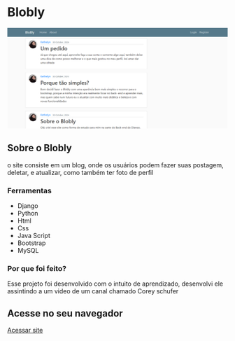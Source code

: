 # Blobly

![Não foi possivel carregar ](blob.png)

## Sobre o Blobly
o site consiste em um blog, onde os usuários podem fazer suas postagem, deletar, e atualizar, como também ter foto de perfil

### Ferramentas
 - Django
 - Python
 - Html
 - Css
 - Java Script
 - Bootstrap
 - MySQL

 ### Por que foi feito?
 Esse projeto foi desenvolvido com o intuito de    aprendizado, desenvolvi ele assintindo a um video de um canal chamado Corey schufer


 ## Acesse no seu navegador
 [Acessar site](https://kethelyn.pythonanywhere.com)
